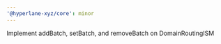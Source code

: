 ```yaml
---
'@hyperlane-xyz/core': minor
---
```


Implement addBatch, setBatch, and removeBatch on DomainRoutingISM
